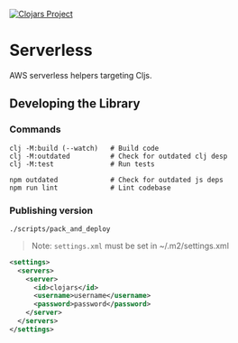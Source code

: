 [![Clojars Project](https://img.shields.io/clojars/v/dehli/serverless.svg)](https://clojars.org/dehli/serverless)

# Serverless

AWS serverless helpers targeting Cljs.

## Developing the Library

### Commands

```
clj -M:build (--watch)   # Build code
clj -M:outdated          # Check for outdated clj desp
clj -M:test              # Run tests

npm outdated             # Check for outdated js deps
npm run lint             # Lint codebase
```

### Publishing version

```
./scripts/pack_and_deploy
```

> Note: `settings.xml` must be set in ~/.m2/settings.xml

```xml
<settings>
  <servers>
    <server>
      <id>clojars</id>
      <username>username</username>
      <password>password</password>
    </server>
  </servers>
</settings>
```

